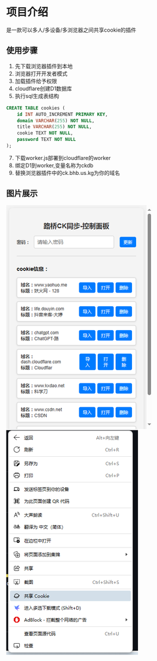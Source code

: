 


# 项目介绍

是一款可以多人/多设备/多浏览器之间共享cookie的插件

## 使用步骤

1. 先下载浏览器插件到本地
2. 浏览器打开开发者模式
3. 加载插件给予权限
4. cloudflare创建D1数据库
5. 执行sql生成表结构
```sql
CREATE TABLE cookies (
    id INT AUTO_INCREMENT PRIMARY KEY,
    domain VARCHAR(255) NOT NULL,
    title VARCHAR(255) NOT NULL,
    cookie TEXT NOT NULL,
    password TEXT NOT NULL
);
```
7. 下载worker.js部署到cloudflare的worker
8. 绑定D1到worker,变量名称为ckdb
9. 替换浏览器插件中的ck.bhb.us.kg为你的域名
## 图片展示

![第一张图片](https://github.com/BsaLee/cookie_share/blob/main/123.png)
![第二张图片](https://github.com/BsaLee/cookie_share/blob/main/456.png)
